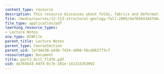 ```yaml
---
content_type: resource
description: This resource discusses about folds, fabrics and deformation mechanisms.
file: /media/courses/12-113-structural-geology-fall-2005/da76564344748c7e101e141315353992_part3_dctl_fldfb.pdf
file_type: application/pdf
learning_resource_types:
- Lecture Notes
ocw_type: OCWFile
parent_title: Lecture Notes
parent_type: CourseSection
parent_uid: 2afd4e30-a936-7424-a008-56cdd627f3cf
resourcetype: Document
title: part3_dctl_fldfb.pdf
uid: da765643-4474-8c7e-101e-141315353992
---
```

